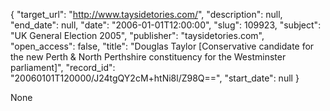 {
  "target_url": "http://www.taysidetories.com/", 
  "description": null, 
  "end_date": null, 
  "date": "2006-01-01T12:00:00", 
  "slug": 109923, 
  "subject": "UK General Election 2005", 
  "publisher": "taysidetories.com", 
  "open_access": false, 
  "title": "Douglas Taylor [Conservative candidate for the new Perth & North Perthshire constituency for the Westminster parliament]", 
  "record_id": "20060101T120000/J24tgQY2cM+htNi8l/Z98Q==", 
  "start_date": null
}

None